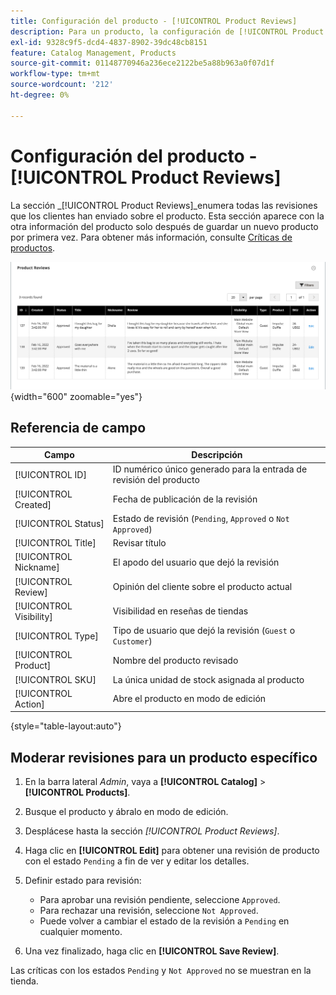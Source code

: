```yaml
---
title: Configuración del producto - [!UICONTROL Product Reviews]
description: Para un producto, la configuración de [!UICONTROL Product Reviews] proporciona acceso a las revisiones enviadas para el producto y edita el estado de las revisiones pendientes.
exl-id: 9328c9f5-dcd4-4837-8902-39dc48cb8151
feature: Catalog Management, Products
source-git-commit: 01148770946a236ece2122be5a88b963a0f07d1f
workflow-type: tm+mt
source-wordcount: '212'
ht-degree: 0%

---
```


# Configuración del producto - [!UICONTROL Product Reviews]

La sección _[!UICONTROL Product Reviews]_enumera todas las revisiones que los clientes han enviado sobre el producto. Esta sección aparece con la otra información del producto solo después de guardar un nuevo producto por primera vez. Para obtener más información, consulte [Críticas de productos](../merchandising-promotions/product-reviews.md).

![Críticas de productos](./assets/product-review.png){width="600" zoomable="yes"}

## Referencia de campo

| Campo | Descripción |
|--- |--- |
| [!UICONTROL ID] | ID numérico único generado para la entrada de revisión del producto |
| [!UICONTROL Created] | Fecha de publicación de la revisión |
| [!UICONTROL Status] | Estado de revisión (`Pending`, `Approved` o `Not Approved`) |
| [!UICONTROL Title] | Revisar título |
| [!UICONTROL Nickname] | El apodo del usuario que dejó la revisión |
| [!UICONTROL Review] | Opinión del cliente sobre el producto actual |
| [!UICONTROL Visibility] | Visibilidad en reseñas de tiendas |
| [!UICONTROL Type] | Tipo de usuario que dejó la revisión (`Guest` o `Customer`) |
| [!UICONTROL Product] | Nombre del producto revisado |
| [!UICONTROL SKU] | La única unidad de stock asignada al producto |
| [!UICONTROL Action] | Abre el producto en modo de edición |

{style="table-layout:auto"}

## Moderar revisiones para un producto específico

1. En la barra lateral _Admin_, vaya a **[!UICONTROL Catalog]** > **[!UICONTROL Products]**.

1. Busque el producto y ábralo en modo de edición.

1. Desplácese hasta la sección _[!UICONTROL Product Reviews]_.

1. Haga clic en **[!UICONTROL Edit]** para obtener una revisión de producto con el estado `Pending` a fin de ver y editar los detalles.

1. Definir estado para revisión:

   - Para aprobar una revisión pendiente, seleccione `Approved`.
   - Para rechazar una revisión, seleccione `Not Approved`.
   - Puede volver a cambiar el estado de la revisión a `Pending` en cualquier momento.

1. Una vez finalizado, haga clic en **[!UICONTROL Save Review]**.

Las críticas con los estados `Pending` y `Not Approved` no se muestran en la tienda.
